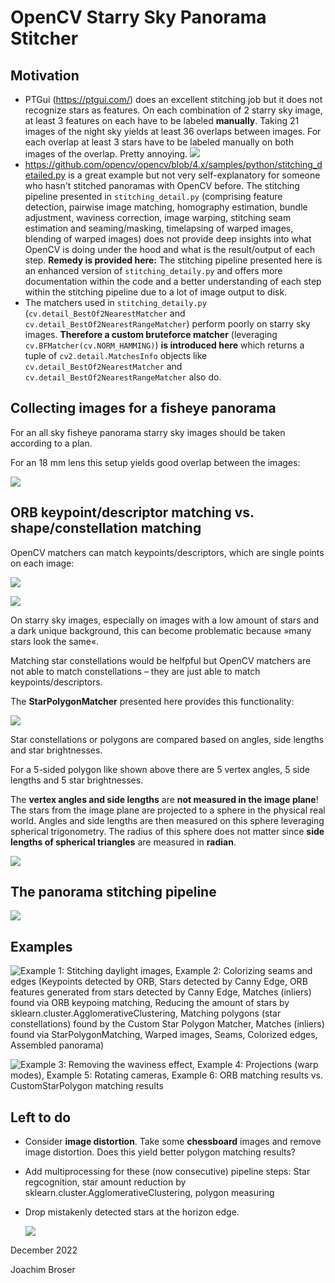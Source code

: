 # OpenCV Starry Sky Panorama Stitcher

## Motivation

- PTGui (https://ptgui.com/) does an excellent stitching job but it does not recognize stars as features. On each combination of 2 starry sky image, at least 3 features on each have to be labeled **manually**. Taking 21 images of the night sky yields at least 36 overlaps between images. For each overlap at least 3 stars have to be labeled manually on both images of the overlap. Pretty annoying.
  ![](docs/pt_gui_manual_keypoint_labeling.png)
- https://github.com/opencv/opencv/blob/4.x/samples/python/stitching_detailed.py is a great example but not very self-explanatory for someone who hasn't stitched panoramas with OpenCV before. The stitching pipeline presented in `stitching_detail.py` (comprising feature detection, pairwise image matching, homography estimation, bundle adjustment, waviness correction, image warping, stitching seam estimation and seaming/masking, timelapsing of warped images, blending of warped images) does not provide deep insights into what OpenCV is doing under the hood and what is the result/output of each step. 
  **Remedy is provided here:** The stitching pipeline presented here is an enhanced version of `stitching_detaily.py` and offers more documentation within the code and a better understanding of each step within the stitching pipeline due to a lot of image output to disk.
- The matchers used in  `stitching_detaily.py`  (`cv.detail_BestOf2NearestMatcher` and `cv.detail_BestOf2NearestRangeMatcher`) perform poorly on starry sky images. **Therefore a custom bruteforce matcher** (leveraging `cv.BFMatcher(cv.NORM_HAMMING)`) **is introduced here** which returns a tuple of `cv2.detail.MatchesInfo` objects like `cv.detail_BestOf2NearestMatcher` and `cv.detail_BestOf2NearestRangeMatcher` also do.

## Collecting images for a fisheye panorama

For an all sky fisheye panorama starry sky images should be taken according to a plan.

For an 18 mm lens this setup yields good overlap between the images:

![](docs/image_plan_for_all_sky_circular_fisheye.png)

## ORB keypoint/descriptor matching vs. shape/constellation matching

OpenCV matchers can match keypoints/descriptors, which are single points on each image:

![](docs/Oystercatcher_01_full.png)

![](docs/Oystercatcher_02_keypoints.png)

On starry sky images, especially on images with a low amount of stars and a dark unique background, this can become problematic because »many stars look the same«.

Matching star constellations would be helfpful but OpenCV matchers are not able to match constellations – they are just able to match keypoints/descriptors.

The **StarPolygonMatcher** presented here provides this functionality:

![](docs/polygon_shape_matching.jpg)

Star constellations or polygons are compared based on angles, side lengths and star brightnesses.

For a 5-sided polygon like shown above there are 5 vertex angles, 5 side lengths and 5 star brightnesses.

The **vertex angles and side lengths** are **not measured in the image plane**!  The stars from the image plane are projected to a sphere in the physical real world. Angles and side lengths are then measured on this sphere leveraging spherical trigonometry. The radius of this sphere does not matter since **side lengths of spherical triangles** are measured in **radian**.

![](docs/projecting_stars_from_the_image_plane_onto_a_sphere.png)

## The panorama stitching pipeline

![](docs/pipeline.png)

## Examples

![Example 1: Stitching daylight images, Example 2: Colorizing seams and edges (Keypoints detected by ORB, Stars detected by Canny Edge, ORB features generated from stars detected by Canny Edge, Matches (inliers) found via ORB keypoing matching, Reducing the amount of stars by sklearn.cluster.AgglomerativeClustering, Matching polygons (star constellations) found by the Custom Star Polygon Matcher, Matches (inliers) found via StarPolygonMatching, Warped images, Seams, Colorized edges, Assembled panorama) ](docs/optimized_imgs_to_prevent_403_error/example_1_and_2.jpg)

![Example 3: Removing the waviness effect, Example 4: Projections (warp modes), Example 5: Rotating cameras, Example 6: ORB matching results vs. CustomStarPolygon matching results](docs/optimized_imgs_to_prevent_403_error/example_3_to_6.jpg)

## Left to do

- Consider **image distortion**. Take some **chessboard** images and remove image distortion. Does this yield better polygon matching results?
- Add multiprocessing for these (now consecutive) pipeline steps: Star regcognition, star amount reduction by sklearn.cluster.AgglomerativeClustering, polygon measuring
- Drop mistakenly detected stars at the horizon edge.

  ![](docs/left-to-do/stars_horizon.png)

December 2022

Joachim Broser
